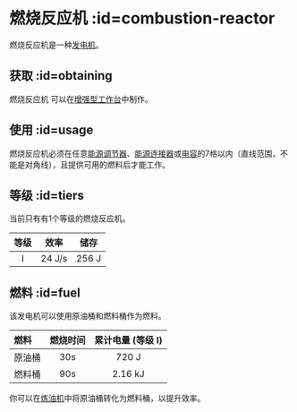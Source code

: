 # 燃烧反应机 :id=combustion-reactor

燃烧反应机是一种[发电机](/Electric-Machines#energy-generation)。  

## 获取 :id=obtaining

燃烧反应机
可以在[增强型工作台](/Enhanced-Crafting-Table)中制作。

## 使用 :id=usage

燃烧反应机必须在任意[能源调节器](/Energy-Regulator)、[能源连接器](/Energy-Connector)或[电容](/Energy-Capacitors)的7格以内（直线范围，不能是对角线），且提供可用的燃料后才能工作。

## 等级 :id=tiers

当前只有有1个等级的燃烧反应机。

| 等级 | 效率 | 储存 |
| :--: | :----: | :----: |
| I    | 24 J/s | 256 J  |

## 燃料 :id=fuel

该发电机可以使用原油桶和燃料桶作为燃料。

| 燃料         | 燃烧时间 | 累计电量 (等级 I) |
| :------------- | :----------: | :------------: |
| 原油桶  | 30s          | 720 J          |
| 燃料桶 | 90s          | 2.16 kJ        |

你可以在[炼油机](/Refinery)中将原油桶转化为燃料桶，以提升效率。
